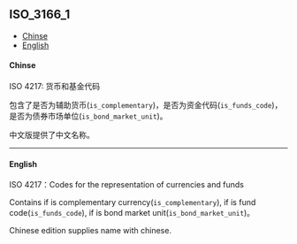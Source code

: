 ## ISO_3166_1

* [Chinse](#chinse)
* [English](#english)

#### Chinse

ISO 4217: 货币和基金代码

包含了是否为辅助货币(`is_complementary`)，是否为资金代码(`is_funds_code`)，是否为债券市场单位(`is_bond_market_unit`)。

中文版提供了中文名称。

-----------------------

#### English

ISO 4217：Codes for the representation of currencies and funds

Contains if is complementary currency(`is_complementary`), if is fund code(`is_funds_code`), if is bond market unit(`is_bond_market_unit`)。

Chinese edition supplies name with chinese.